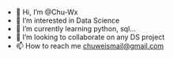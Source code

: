 - 👋 Hi, I’m @Chu-Wx
- 👀 I’m interested in Data Science
- 🌱 I’m currently learning python, sql...
- 💞️ I’m looking to collaborate on any DS project
- 📫 How to reach me chuweismail@gmail.com

<!---
Chu-Wx/Chu-Wx is a ✨ special ✨ repository because its `README.md` (this file) appears on your GitHub profile.
You can click the Preview link to take a look at your changes.
--->
